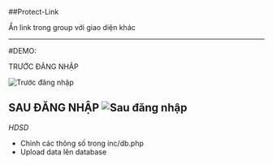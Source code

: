 ##Protect-Link

Ẩn link trong group với giao diện khác

---
#DEMO:

TRƯỚC ĐĂNG NHẬP

![](https://i.imgur.com/i1uUBjo.png "Trước đăng nhập") 

SAU ĐĂNG NHẬP
![](https://i.imgur.com/6IV7Bpp.png "Sau đăng nhập")
---
*HDSD*
- Chỉnh các thông số trong inc/db.php
- Upload data lên database
